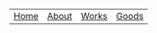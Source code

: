 |       |       |       |       |
| :---: | :---: | :---: | :---: |
| [Home](index.html) | [About](about.html) | [Works](works.html) | [Goods](goods.html) | [Events](events.html) |
